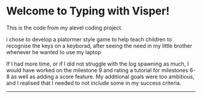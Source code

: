 # Welcome to Typing with Visper!

This is the code from my alevel coding project. 

i chose to develop a platormer style game to help teach children to recognise the keys on a keyborad, after seeing the need in my little brother whenever he wanted to use my laptop

If I had more time, or if I did not struggle with the log spawning as much, I would have worked on the milestone 9 and rating a tutorial for milestones 6-8 as well as adding a score feature. My additional goals were too ambitious, and I realised that I needed to not include some in my success criteria. 

---